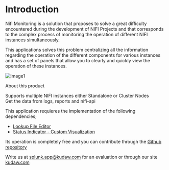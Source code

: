 # Introduction

Nifi Monitoring is a solution that proposes to solve a great difficulty encountered during the development of NIFI Projects and that corresponds to the complex process of monitoring the operation of different NIFI instances simultaneously.

This applications solves this problem centralizing all the information regarding the operation of the different components for various instances and has a set of panels that allow you to clearly and quickly view the operation of these instances.

![image1](/nifi-monitoring-splunk/assets/images/splunk/nifi_home.png)

About this product

Supports multiple NIFI instances either Standalone or Cluster Nodes  
Get the data from logs, reports and nifi-api

This application requieres the implementation of the following dependencies;

- [Lookup File Editor](https://splunkbase.splunk.com/app/1724/)
- [Status Indicator - Custom Visualization](https://splunkbase.splunk.com/app/3119/)

Its operation is completely free and you can contribute through the [Github repository](https://github.com/kudawdev/nifi-monitoring-splunk)

Write us at splunk.app@kudaw.com for an evaluation or through our site [kudaw.com](https://www.kudaw.com/)
